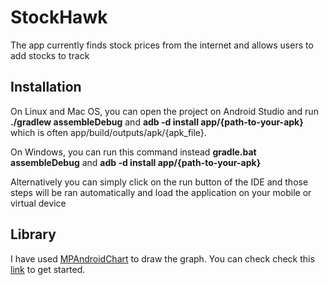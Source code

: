 # StockHawk
The app currently finds stock prices from the internet and allows users to add stocks to track

<h2>Installation</h2>
On Linux and Mac OS, you can open the project on Android Studio and run <b>./gradlew assembleDebug</b> and <b>adb -d install 
app/{path-to-your-apk}</b> which is often app/build/outputs/apk/{apk_file}.

On Windows, you can run this command instead <b>gradle.bat assembleDebug</b> and <b>adb -d install app/{path-to-your-apk}</b>

Alternatively you can simply click on the run button of the IDE and those steps will be ran automatically and load the application 
on your mobile or virtual device

<h2>Library</h2>
I have used <a href="https://github.com/PhilJay/MPAndroidChart/wiki/Getting-Started">MPAndroidChart</a> to draw the graph. You can 
check check this <a href="https://github.com/PhilJay/MPAndroidChart/wiki/Getting-Started">link</a> to get started.
